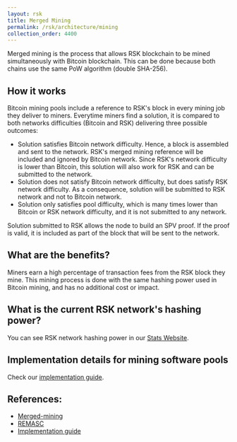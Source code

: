 ```yaml
---
layout: rsk
title: Merged Mining
permalink: /rsk/architecture/mining
collection_order: 4400
---
```


Merged mining is the process that allows RSK blockchain to be mined simultaneously with Bitcoin blockchain. This can be done because both chains use the same PoW algorithm (double SHA-256).

## How it works

Bitcoin mining pools include a reference to RSK's block in every mining job they deliver to miners.
Everytime miners find a solution, it is compared to both networks difficulties (Bitcoin and RSK) delivering three possible outcomes:
- Solution satisfies Bitcoin network difficulty. Hence, a block is assembled and sent to the network. RSK's merged mining reference will be included and ignored by Bitcoin network. Since RSK's network difficulty is lower than Bitcoin, this solution will also work for RSK and can be submitted to the network.
- Solution does not satisfy Bitcoin network difficulty, but does satisfy RSK network difficulty. As a consequence, solution will be submitted to RSK network and not to Bitcoin network.
- Solution only satisfies pool difficulty, which is many times lower than Bitcoin or RSK network difficulty, and it is not submitted to any network.

Solution submitted to RSK allows the node to build an SPV proof. If the proof is valid, it is included as part of the block that will be sent to the network.

## What are the benefits?

Miners earn a high percentage of transaction fees from the RSK block they mine. This mining process is done with the same hashing power used in Bitcoin mining, and has no additional cost or impact.

## What is the current RSK network's hashing power?

You can see RSK network hashing power in our [Stats Website](https://stats.rsk.co).

## Implementation details for mining software pools

Check our [implementation guide](/rsk/architecture/mining/implementation-guide).

## References:

- [Merged-mining](/rsk/architecture/mining/reference)
- [REMASC](/rsk/architecture/mining/remasc)
- [Implementation guide](/rsk/architecture/mining/implementation-guide)
